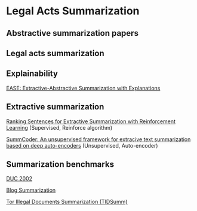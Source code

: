 # Legal Acts Summarization


## Abstractive summarization papers

## Legal acts summarization

## Explainability
[EASE: Extractive-Abstractive Summarization with Explanations](https://arxiv.org/abs/2105.06982)


## Extractive summarization
[Ranking Sentences for Extractive Summarization with Reinforcement Learning](https://aclanthology.org/N18-1158/) (Supervised, Reinforce algorithm)

[SummCoder: An unsupervised framework for extracive text summarization based on deep auto-encoders](https://www.sciencedirect.com/science/article/pii/S0957417419302192) (Unsupervised, Auto-encoder)



## Summarization benchmarks
[DUC 2002](https://www-nlpir.nist.gov/projects/duc/guidelines/2002.html)

[Blog Summarization](https://aclanthology.org/L18-1505.pdf)

[Tor Illegal Documents Summarization (TIDSumm)](https://gvis.unileon.es/dataset/tidsumm/)
